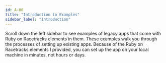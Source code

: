 ```yaml
---
id: A-00
title: "Introduction to Examples"
sidebar_label: "Introduction"
---
```


Scroll down the left sidebar to see examples of legacy apps that come with Ruby on Racetracks elements in them.  These examples walk you through the processes of setting up existing apps.  Because of the Ruby on Racetracks elements I provided, you can set up the app on your local machine in minutes, not hours or days.
